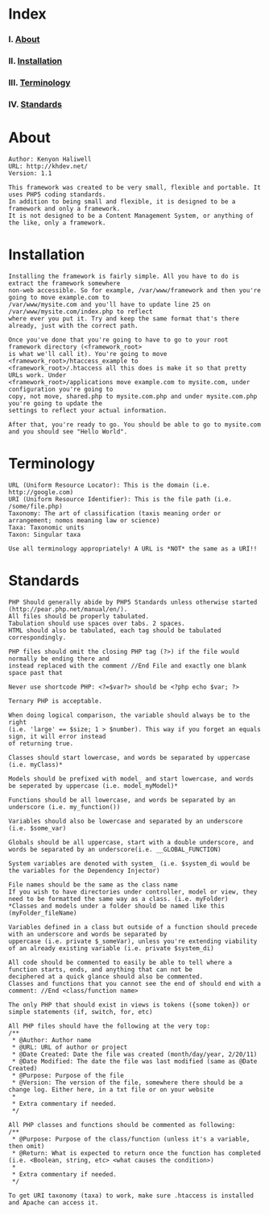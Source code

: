 # Index #
### I. [About](#about) ###
### II. [Installation](#installation) ###
### III. [Terminology](#terminology) ###
### IV. [Standards](#standards) ###

# About #
    Author: Kenyon Haliwell
    URL: http://khdev.net/
    Version: 1.1
    
    This framework was created to be very small, flexible and portable. It uses PHP5 coding standards.
    In addition to being small and flexible, it is designed to be a framework and only a framework.
    It is not designed to be a Content Management System, or anything of the like, only a framework.

# Installation #
    Installing the framework is fairly simple. All you have to do is extract the framework somewhere
    non-web accessible. So for example, /var/www/framework and then you're going to move example.com to
    /var/www/mysite.com and you'll have to update line 25 on /var/www/mysite.com/index.php to reflect
    where ever you put it. Try and keep the same format that's there already, just with the correct path.
    
    Once you've done that you're going to have to go to your root framework directory (<framework_root>
    is what we'll call it). You're going to move <framework_root>/htaccess_example to
    <framework_root>/.htaccess all this does is make it so that pretty URLs work. Under
    <framework_root>/applications move example.com to mysite.com, under configuration you're going to
    copy, not move, shared.php to mysite.com.php and under mysite.com.php you're going to update the
    settings to reflect your actual information.
    
    After that, you're ready to go. You should be able to go to mysite.com and you should see "Hello World".

# Terminology #
    URL (Uniform Resource Locator): This is the domain (i.e. http://google.com)
    URI (Uniform Resource Identifier): This is the file path (i.e. /some/file.php)
    Taxonomy: The art of classification (taxis meaning order or arrangement; nomos meaning law or science)
    Taxa: Taxonomic units
    Taxon: Singular taxa
    
    Use all terminology appropriately! A URL is *NOT* the same as a URI!!

# Standards #
    PHP Should generally abide by PHP5 Standards unless otherwise started (http://pear.php.net/manual/en/).
    All files should be properly tabulated.
    Tabulation should use spaces over tabs. 2 spaces.
    HTML should also be tabulated, each tag should be tabulated correspondingly.
    
    PHP files should omit the closing PHP tag (?>) if the file would normally be ending there and
    instead replaced with the comment //End File and exactly one blank space past that
    
    Never use shortcode PHP: <?=$var?> should be <?php echo $var; ?>
    
    Ternary PHP is acceptable.
    
    When doing logical comparison, the variable should always be to the right
    (i.e. 'large' == $size; 1 > $number). This way if you forget an equals sign, it will error instead
    of returning true.
    
    Classes should start lowercase, and words be separated by uppercase (i.e. myClass)*
    
    Models should be prefixed with model_ and start lowercase, and words be seperated by uppercase (i.e. model_myModel)*
    
    Functions should be all lowercase, and words be separated by an underscore (i.e. my_function())
    
    Variables should also be lowercase and separated by an underscore (i.e. $some_var)
    
    Globals should be all uppercase, start with a double underscore, and words be separated by an underscore(i.e. __GLOBAL_FUNCTION)
    
    System variables are denoted with system_ (i.e. $system_di would be the variables for the Dependency Injector)
    
    File names should be the same as the class name
    If you wish to have directories under controller, model or view, they need to be formatted the same way as a class. (i.e. myFolder)
    *Classes and models under a folder should be named like this (myFolder_fileName)
    
    Variables defined in a class but outside of a function should precede with an underscore and words be separated by
    uppercase (i.e. private $_someVar), unless you're extending viability of an already existing variable (i.e. private $system_di)
    
    All code should be commented to easily be able to tell where a function starts, ends, and anything that can not be
    deciphered at a quick glance should also be commented.
    Classes and functions that you cannot see the end of should end with a comment: //End <class/function name>
    
    The only PHP that should exist in views is tokens ({some token}) or simple statements (if, switch, for, etc)
    
    All PHP files should have the following at the very top:
    /**
     * @Author: Author name
     * @URL: URL of author or project
     * @Date Created: Date the file was created (month/day/year, 2/20/11)
     * @Date Modified: The date the file was last modified (same as @Date Created)
     * @Purpose: Purpose of the file
     * @Version: The version of the file, somewhere there should be a change log. Either here, in a txt file or on your website
     *
     * Extra commentary if needed.
     */
    
    All PHP classes and functions should be commented as following:
    /**
     * @Purpose: Purpose of the class/function (unless it's a variable, then omit)
     * @Return: What is expected to return once the function has completed (i.e. <Boolean, string, etc> <what causes the condition>)
     *
     * Extra commentary if needed.
     */
     
    To get URI taxonomy (taxa) to work, make sure .htaccess is installed and Apache can access it.